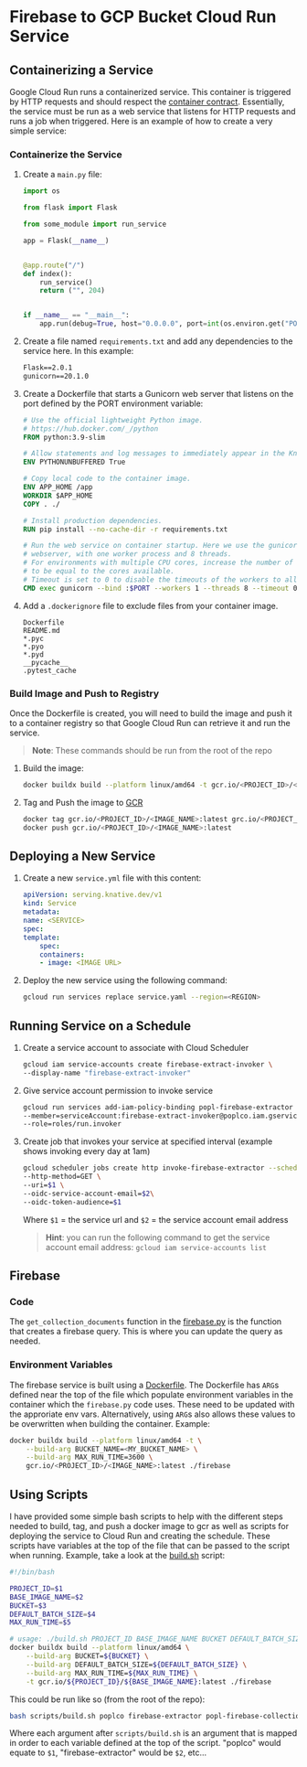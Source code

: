 # Firebase to GCP Bucket Cloud Run Service

## Containerizing a Service

Google Cloud Run runs a containerized service. This container is triggered by HTTP requests and should respect the [container contract](https://cloud.google.com/run/docs/reference/container-contract). Essentially, the service must be run as a web service that listens for HTTP requests and runs a job when triggered. Here is an example of how to create a very simple service:

### Containerize the Service

1. Create a `main.py` file:

    ```python
    import os

    from flask import Flask

    from some_module import run_service

    app = Flask(__name__)


    @app.route("/")
    def index():
        run_service()
        return ("", 204)


    if __name__ == "__main__":
        app.run(debug=True, host="0.0.0.0", port=int(os.environ.get("PORT", 8080)))
    ```

2. Create a file named `requirements.txt` and add any dependencies to the service here. In this example:

    ```txt
    Flask==2.0.1
    gunicorn==20.1.0
    ```

3. Create a Dockerfile that starts a Gunicorn web server that listens on the port defined by the PORT environment variable:

    ```Dockerfile
    # Use the official lightweight Python image.
    # https://hub.docker.com/_/python
    FROM python:3.9-slim

    # Allow statements and log messages to immediately appear in the Knative logs
    ENV PYTHONUNBUFFERED True

    # Copy local code to the container image.
    ENV APP_HOME /app
    WORKDIR $APP_HOME
    COPY . ./

    # Install production dependencies.
    RUN pip install --no-cache-dir -r requirements.txt

    # Run the web service on container startup. Here we use the gunicorn
    # webserver, with one worker process and 8 threads.
    # For environments with multiple CPU cores, increase the number of workers
    # to be equal to the cores available.
    # Timeout is set to 0 to disable the timeouts of the workers to allow Cloud Run to handle instance scaling.
    CMD exec gunicorn --bind :$PORT --workers 1 --threads 8 --timeout 0 main:app
    ```

4. Add a `.dockerignore` file to exclude files from your container image.

    ```.dockerignore
    Dockerfile
    README.md
    *.pyc
    *.pyo
    *.pyd
    __pycache__
    .pytest_cache
    ```

### Build Image and Push to Registry

Once the Dockerfile is created, you will need to build the image and push it to a container registry so that Google Cloud Run can retrieve it and run the service.

> **Note**: These commands should be run from the root of the repo

1. Build the image:

    ```bash
    docker buildx build --platform linux/amd64 -t gcr.io/<PROJECT_ID>/<IMAGE_NAME>:latest ./firebase
    ```

2. Tag and Push the image to [GCR](https://cloud.google.com/container-registry)

    ```bash
    docker tag gcr.io/<PROJECT_ID>/<IMAGE_NAME>:latest grc.io/<PROJECT_ID>/<IMAGE_NAME>:latest
    docker push gcr.io/<PROJECT_ID>/<IMAGE_NAME>:latest
    ```

## Deploying a New Service

1. Create a new `service.yml` file with this content:

    ```yml
    apiVersion: serving.knative.dev/v1
    kind: Service
    metadata:
    name: <SERVICE>
    spec:
    template:
        spec:
        containers:
        - image: <IMAGE URL>
    ```

2. Deploy the new service using the following command:

    ```bash
    gcloud run services replace service.yaml --region=<REGION>
    ```

## Running Service on a Schedule

1. Create a service account to associate with Cloud Scheduler

    ```bash
    gcloud iam service-accounts create firebase-extract-invoker \
    --display-name "firebase-extract-invoker"
    ```

2. Give service account permission to invoke service

    ```bash
    gcloud run services add-iam-policy-binding popl-firebase-extractor \
    --member=serviceAccount:firebase-extract-invoker@poplco.iam.gserviceaccount.com \
    --role=roles/run.invoker
    ```

3. Create job that invokes your service at specified interval (example shows invoking every day at 1am)

    ```bash
    gcloud scheduler jobs create http invoke-firebase-extractor --schedule "0 1 * * *" \
    --http-method=GET \
    --uri=$1 \
    --oidc-service-account-email=$2\
    --oidc-token-audience=$1
    ```

    Where `$1` = the service url and `$2` = the service account email address

    > **Hint**: you can run the following command to get the service account email address:
    > `gcloud iam service-accounts list`

## Firebase

### Code

The `get_collection_documents` function in the [firebase.py](firebase/firebase.py) is the function that creates a firebase query. This is where you can update the query as needed.

### Environment Variables

The firebase service is built using a [Dockerfile](firebase/Dockerfile). The Dockerfile has `ARG`s defined near the top of the file which populate environment variables in the container which the `firebase.py` code uses. These need to be updated with the approriate env vars. Alternatively, using `ARG`s also allows these values to be overwritten when building the container. Example:

```bash
docker buildx build --platform linux/amd64 -t \
    --build-arg BUCKET_NAME=<MY_BUCKET_NAME> \
    --build-arg MAX_RUN_TIME=3600 \
    gcr.io/<PROJECT_ID>/<IMAGE_NAME>:latest ./firebase
```

## Using Scripts

I have provided some simple bash scripts to help with the different steps needed to build, tag, and push a docker image to gcr as well as scripts for deploying the service to Cloud Run and creating the schedule. These scripts have variables at the top of the file that can be passed to the script when running. Example, take a look at the [build.sh](scripts/build.sh) script:

```bash
#!/bin/bash

PROJECT_ID=$1
BASE_IMAGE_NAME=$2
BUCKET=$3
DEFAULT_BATCH_SIZE=$4
MAX_RUN_TIME=$5

# usage: ./build.sh PROJECT_ID BASE_IMAGE_NAME BUCKET DEFAULT_BATCH_SIZE MAX_RUN_TIME
docker buildx build --platform linux/amd64 \
    --build-arg BUCKET=${BUCKET} \
    --build-arg DEFAULT_BATCH_SIZE=${DEFAULT_BATCH_SIZE} \
    --build-arg MAX_RUN_TIME=${MAX_RUN_TIME} \
    -t gcr.io/${PROJECT_ID}/${BASE_IMAGE_NAME}:latest ./firebase
```

This could be run like so (from the root of the repo):

```bash
bash scripts/build.sh poplco firebase-extractor popl-firebase-collections 1000 600
```

Where each argument after `scripts/build.sh` is an argument that is mapped in order to each variable defined at the top of the script. "poplco" would equate to `$1`, "firebase-extractor" would be `$2`, etc...
